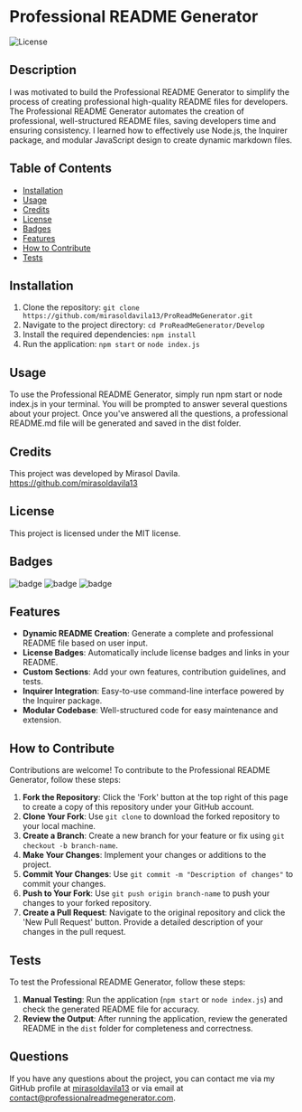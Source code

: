 # Professional README Generator

![License](https://img.shields.io/badge/License-MIT-blue.svg)

## Description

I was motivated to build the Professional README Generator to simplify the process of creating professional high-quality README files for developers. The Professional README Generator automates the creation of professional, well-structured README files, saving developers time and ensuring consistency. I learned how to effectively use Node.js, the Inquirer package, and modular JavaScript design to create dynamic markdown files.

## Table of Contents

- [Installation](#installation)
- [Usage](#usage)
- [Credits](#credits)
- [License](#license)
- [Badges](#badges)
- [Features](#features)
- [How to Contribute](#how-to-contribute)
- [Tests](#tests)

## Installation

1. Clone the repository: `git clone https://github.com/mirasoldavila13/ProReadMeGenerator.git`
2. Navigate to the project directory: `cd ProReadMeGenerator/Develop`
3. Install the required dependencies: `npm install`
4. Run the application: `npm start` or `node index.js`

## Usage

To use the Professional README Generator, simply run npm start or node index.js in your terminal. You will be prompted to answer several questions about your project. Once you've answered all the questions, a professional README.md file will be generated and saved in the dist folder.

## Credits

This project was developed by Mirasol Davila. https://github.com/mirasoldavila13

## License

This project is licensed under the MIT license.

## Badges

![badge](https://img.shields.io/badge/license-MIT-blue.svg)
![badge](https://img.shields.io/github/repo-size/mirasoldavila13/ProReadMeGenerator)
![badge](https://img.shields.io/github/issues/mirasoldavila13/ProReadMeGenerator)

## Features

- **Dynamic README Creation**: Generate a complete and professional README file based on user input.
- **License Badges**: Automatically include license badges and links in your README.
- **Custom Sections**: Add your own features, contribution guidelines, and tests.
- **Inquirer Integration**: Easy-to-use command-line interface powered by the Inquirer package.
- **Modular Codebase**: Well-structured code for easy maintenance and extension.

## How to Contribute

Contributions are welcome! To contribute to the Professional README Generator, follow these steps:

1. **Fork the Repository**: Click the 'Fork' button at the top right of this page to create a copy of this repository under your GitHub account.
2. **Clone Your Fork**: Use `git clone` to download the forked repository to your local machine.
3. **Create a Branch**: Create a new branch for your feature or fix using `git checkout -b branch-name`.
4. **Make Your Changes**: Implement your changes or additions to the project.
5. **Commit Your Changes**: Use `git commit -m "Description of changes"` to commit your changes.
6. **Push to Your Fork**: Use `git push origin branch-name` to push your changes to your forked repository.
7. **Create a Pull Request**: Navigate to the original repository and click the 'New Pull Request' button. Provide a detailed description of your changes in the pull request.

## Tests

To test the Professional README Generator, follow these steps:

1. **Manual Testing**: Run the application (`npm start` or `node index.js`) and check the generated README file for accuracy.
2. **Review the Output**: After running the application, review the generated README in the `dist` folder for completeness and correctness.

## Questions

If you have any questions about the project, you can contact me via my GitHub profile at [mirasoldavila13](https://github.com/mirasoldavila13) or via email at contact@professionalreadmegenerator.com.
